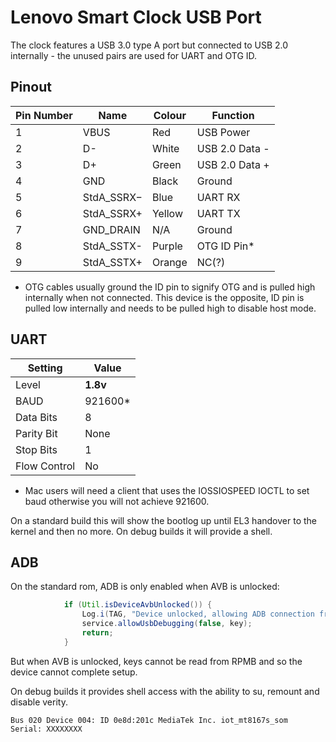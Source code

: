 # Lenovo Smart Clock USB Port

The clock features a USB 3.0 type A port but connected to USB 2.0 internally - the unused pairs are used for UART and OTG ID.

## Pinout
| Pin Number | Name | Colour | Function |
| ---------- | ---- | ------ | -------- |
| 1 | VBUS | Red | USB Power |
| 2 | D- | White | USB 2.0 Data - |
| 3 | D+ | Green | USB 2.0 Data + |
| 4 | GND | Black | Ground |
| 5 | StdA_SSRX− | Blue | UART RX |
| 6 | StdA_SSRX+ | Yellow | UART TX |
| 7 | GND_DRAIN | N/A | Ground |
| 8 | StdA_SSTX- | Purple | OTG ID Pin* |
| 9 | StdA_SSTX+ | Orange | NC(?) |

* OTG cables usually ground the ID pin to signify OTG and is pulled high internally when not connected. 
This device is the opposite, ID pin is pulled low internally and needs to be pulled high to disable host mode.

## UART

| Setting | Value |
| ------- | ----- |
| Level | **1.8v** |
| BAUD  | 921600* |
| Data Bits | 8 |
| Parity Bit | None |
| Stop Bits | 1 |
| Flow Control | No |

* Mac users will need a client that uses the IOSSIOSPEED IOCTL to set baud otherwise you will not achieve 921600.

On a standard build this will show the bootlog up until EL3 handover to the kernel and then no more.
On debug builds it will provide a shell.


## ADB

On the standard rom, ADB is only enabled when AVB is unlocked:

```java
            if (Util.isDeviceAvbUnlocked()) {
                Log.i(TAG, "Device unlocked, allowing ADB connection from host: " + fingerprints);
                service.allowUsbDebugging(false, key);
                return;
            }
```
But when AVB is unlocked, keys cannot be read from RPMB and so the device cannot complete setup.

On debug builds it provides shell access with the ability to su, remount and disable verity.

```Bus 020 Device 004: ID 0e8d:201c MediaTek Inc. iot_mt8167s_som  Serial: XXXXXXXX```



